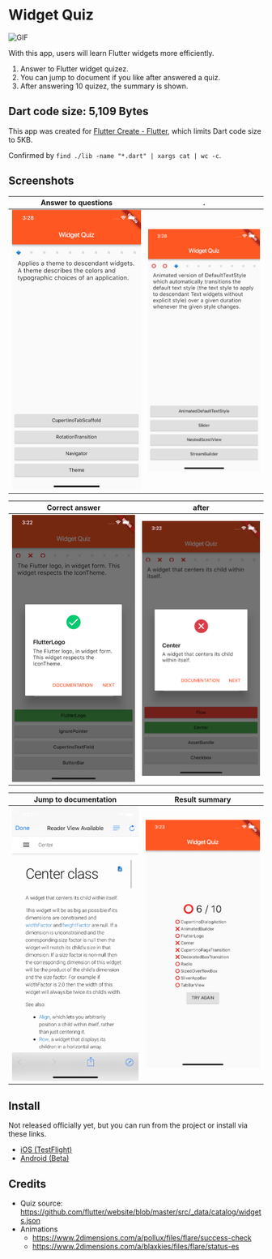 # Widget Quiz

![GIF](screenshots/quiz.gif)

With this app, users will learn Flutter widgets more efficiently.

1. Answer to Flutter widget quizez.
2. You can jump to document if you like after answered a quiz.
3. After answering 10 quizez, the summary is shown.

## Dart code size: 5,109 Bytes

This app was created for [Flutter Create - Flutter](https://flutter.dev/create), which limits Dart code size to 5KB.

Confirmed by `find ./lib -name "*.dart" | xargs cat | wc -c`.

## Screenshots

Answer to questions | .
--- | --
![Answer to questions](screenshots/1.png) | ![Answer to questions](screenshots/2.png)

Correct answer | after
--- | --
![Correct answer](screenshots/3.png) | ![Incorrect answer](screenshots/4.png)

Jump to documentation | Result summary
--- | --
![Jump to documentation](screenshots/5.png) | ![Result summary](screenshots/6.png)

## Install

Not released officially yet, but you can run from the project or install via these links.

- [iOS (TestFlight)](https://testflight.apple.com/join/lv0nu3lw)
- [Android (Beta)](https://play.google.com/apps/testing/com.mono0926.widgetquiz)

## Credits

- Quiz source: https://github.com/flutter/website/blob/master/src/_data/catalog/widgets.json
- Animations
    - https://www.2dimensions.com/a/pollux/files/flare/success-check
    - https://www.2dimensions.com/a/blaxkies/files/flare/status-es
